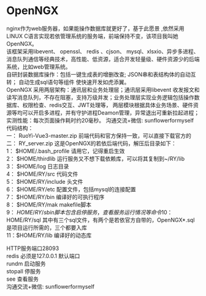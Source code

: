 # OpenNGX
nginx作为web服务器，如果能操作数据库就更好了，基于此愿景 ,依然采用LINUX C语言实现若依管理系统的服务端，前端保持不变，该项目我叫她OpenNGX。 <br>该框架采用libevent、 openssl、 redis 、cjson、 mysql、xlsxio、异步多进程、 消息队列通信等经典技术，高性能、低资源，适合开发轻量级、硬件资源少的后端系统，比如web管理系统。  <br>自研封装数据库操作：包括一键生成表的增删改查; JSON串和表结构体的自动互转； 自动生成sql语句等组件 使快速开发如虎添翼。<br>OpenNGX 采用两层架构：通讯层和业务处理层；通讯层采用libevent 收发报文和读写消息队列，不存在阻塞，支持万级并发；业务处理层实现业务逻辑包括操作数据库、权限检查、redis交互、JWT处理等， 两层模块根据具体业务场景、硬件资源等均可以开启多进程，并有守护进程Deamon管理，异常退出可重新拉起进程；<br>实测性能：每次页面操作耗时约20毫秒。
沟通交流+微信: sunflowerformyself  
代码结构：  
一： RuoYi-Vue3-master.zip   前端代码和官方保持一致，可以直接下载官方的  
二： RY_server.zip           这是OpenNGX的若依后端代码，解压后目录如下：  
1： $HOME/.bash_profile  请用它，记得重启生效  
2： $HOME/thirdlib     运行服务又不想下载依赖库，可以将其复制到~/RY/lib  
3： $HOME/log          日志目录  
4： $HOME/RY/src       代码文件  
5： $HOME/RY/include   头文件  
6： $HOME/RY/etc       配置文件，包括mysql的连接配置  
7： $HOME/RY/bin       编译好的可执行程序  
8： $HOME/RY/mak       makefile脚本  
9： $HOME/RY/sbin      脚本 包含启停服务，查看服务运行情况等命令  
10：$HOME/RY/sql       其中有三个sql文件，有两个是若依官方自带的，OpenNGX*.sql是项目运行所需的，三个都要入库  
11：$HOME/RY/lib       编译好的动态库

HTTP服务端口28093<br>
redis 必须是127.0.0.1 默认端口<br>
rundm 启动服务<br> 
stopall 停服务<br> 
see   查看服务<br> 
沟通交流+微信: sunflowerformyself  

    
